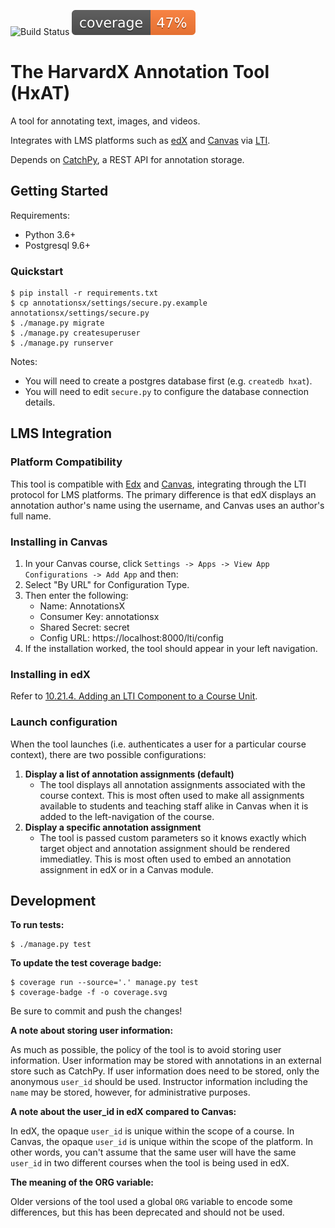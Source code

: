 ![Build Status](https://travis-ci.org/Harvard-ATG/annotationsx.svg?branch=master)
![Coverage Status](./coverage.svg)

# The HarvardX Annotation Tool (HxAT)

A tool for annotating text, images, and videos.

Integrates with LMS platforms such as [edX](https://www.edx.org/) and [Canvas](https://www.instructure.com/canvas/) via [LTI](https://www.imsglobal.org/activity/learning-tools-interoperability).

Depends on [CatchPy](https://github.com/nmaekawa/catchpy), a REST API for annotation storage.

## Getting Started
Requirements:

- Python 3.6+ 
- Postgresql 9.6+

### Quickstart

```
$ pip install -r requirements.txt
$ cp annotationsx/settings/secure.py.example annotationsx/settings/secure.py 
$ ./manage.py migrate
$ ./manage.py createsuperuser
$ ./manage.py runserver
```

Notes:
- You will need to create a postgres database first (e.g. `createdb hxat`).
- You will need to edit `secure.py` to configure the database connection details.

## LMS Integration

### Platform Compatibility

This tool is compatible with [Edx](https://www.edx.org/) and [Canvas](https://www.canvaslms.com/), integrating through the LTI protocol for LMS platforms. The primary difference is that edX displays an annotation author's name using the username, and Canvas uses an author's full name.

### Installing in Canvas

1. In your Canvas course, click `Settings -> Apps -> View App Configurations -> Add App` and then:
2. Select "By URL" for Configuration Type.
3. Then enter the following:
    - Name: AnnotationsX
    - Consumer Key: annotationsx
    - Shared Secret: secret
    - Config URL: https://localhost:8000/lti/config
4. If the installation worked, the tool should appear in your left navigation.

### Installing in edX

Refer to [10.21.4. Adding an LTI Component to a Course Unit](https://edx.readthedocs.io/projects/open-edx-building-and-running-a-course/en/latest/exercises_tools/lti_component.html#adding-an-lti-component-to-a-course-unit).

### Launch configuration

When the tool launches (i.e. authenticates a user for a particular course context), there are two possible configurations: 

1. **Display a list of annotation assignments (default)**
	- The tool displays all annotation assignments associated with the course context. This is most often used to make all assignments available to students and teaching staff alike in Canvas when it is added to the left-navigation of the course.
2. **Display a specific annotation assignment**
	- The tool is passed custom parameters so it knows exactly which target object and annotation assignment should be rendered immediatley. This is most often used to embed an annotation assignment in edX or in a Canvas module.

## Development

**To run tests:**

```
$ ./manage.py test
```

**To update the test coverage badge:**

```
$ coverage run --source='.' manage.py test
$ coverage-badge -f -o coverage.svg
```

Be sure to commit and push the changes!

**A note about storing user information:**

As much as possible, the policy of the tool is to avoid storing user information. User information may be stored with annotations in an external store such as CatchPy. If user information does need to be stored, only the anonymous `user_id` should be used. Instructor information including the `name` may be stored, however, for administrative purposes.


**A note about the user_id in edX compared to Canvas:**

In edX, the opaque `user_id` is unique within the scope of a course. In Canvas, the opaque `user_id` is unique within the scope of the platform. In other words, you can't assume that the same user will have the same `user_id` in two different courses when the tool is being used in edX.

**The meaning of the ORG variable:**

Older versions of the tool used a global `ORG` variable to encode some differences, but this has been deprecated and should not be used.